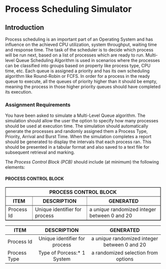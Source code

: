 # Process Scheduling Simulator

## Introduction

Process scheduling is an important part of an Operating System and has influence on the achieved CPU utilization, system throughput, waiting time and response time. The task of the scheduler is to decide which process will be run next, based on a list of processes which are ready to run. Multi-level Queue Scheduling Algorithm is used in scenarios where the processes can be classified into groups based on property like process type, CPU time, etc. Each queue is assigned a priority and has its own scheduling algorithm like Round-Robin or FCFS. In order for a process in the ready queue to execute, all the queues of priority higher than it should be empty, meaning
the process in those higher priority queues should have completed its execution.

### Assignment Requirements

You have been asked to simulate a Multi-Level Queue algorithm. The simulation should allow the user the option to specify how many processes should be used at execution time. The simulation should automatically generate the processes and randomly assigned them a Process Type, Priority, Arrival and Burst Time. When the simulation completes a report should be generated to display the intervals that each process ran. This should be presented in a tabular format and also saved to a text file for subsequent retrieval and marking.

The <i>Process Control Block (PCB)</i> should include (at minimum) the following elements:

#### PROCESS CONTROL BLOCK
<table border=1px>
  <thead>
    <tr>
        <th colspan="3">PROCESS CONTROL BLOCK</th>
  	</tr>
    <tr>
    	<th>ITEM</th>
        <th>DESCRIPTION</th>
    	<th>GENERATED</th>
    </tr>
  </thead>
  
  <tr>
    <td>Process Id</td>
    <td>Unique identifier for process</td>
    <td>a <i>unique</i> randomized integer between 0 and 20</td>
  </tr>
</table>


| ITEM     | DESCRIPTION                      | GENERATED                                          |
|----------|:--------------------------------:|:--------------------------------------------------:|
|Process Id| Unique identifier for process    | a <i>unique</i> randomized integer between 0 and 20|
|Process Type| Type of Porcess:* 1 System     |  a randomized selection from options     |
